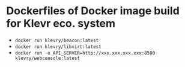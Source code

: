 # Dockerfiles of Docker image build for Klevr eco. system
 * ```docker run klevry/beacon:latest```
 * ```docker run klevry/libvirt:latest```
 * ```docker run -e API_SERVER=http://xxx.xxx.xxx.xxx:8500 klevry/webconsole:latest```
